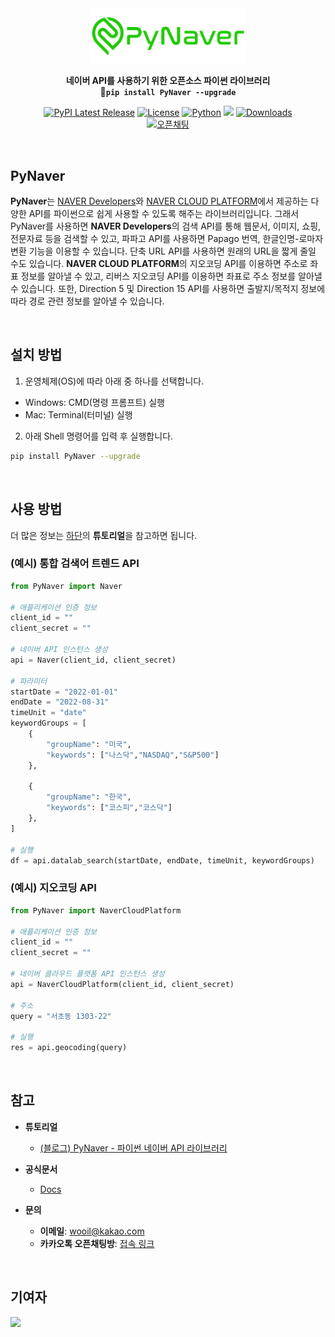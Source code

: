 <div align="center">

<img src="https://github.com/WooilJeong/PyNaver/blob/main/assets/img/logo.png?raw=true" width="250" />


<b>네이버 API를 사용하기 위한 오픈소스 파이썬 라이브러리</b><br>
<b>🚀`pip install PyNaver --upgrade`</b>

[![PyPI Latest Release](https://img.shields.io/pypi/v/pynaver.svg)](https://pypi.org/project/pynaver/)
[![License](https://img.shields.io/pypi/l/ansicolortags.svg)](https://img.shields.io/pypi/l/ansicolortags.svg)
[![Python](https://img.shields.io/badge/Official-Docs-tomato)](https://wooiljeong.github.io/PyNaver/)
![](https://img.shields.io/badge/API-NAVER-green.svg)
[![Downloads](https://static.pepy.tech/badge/pynaver)](https://pepy.tech/project/pynaver)  
[![오픈채팅](https://img.shields.io/badge/오픈채팅-Q&A-yellow?logo=KakaoTalk)](https://open.kakao.com/o/gh1N1kJe)

<br>

<div align="left">


## PyNaver

**PyNaver**는 [NAVER Developers](https://developers.naver.com/)와 [NAVER CLOUD PLATFORM](https://www.ncloud.com/)에서 제공하는 다양한 API를 파이썬으로 쉽게 사용할 수 있도록 해주는 라이브러리입니다. 그래서 PyNaver를 사용하면 **NAVER Developers**의 검색 API를 통해 웹문서, 이미지, 쇼핑, 전문자료 등을 검색할 수 있고, 파파고 API를 사용하면 Papago 번역, 한글인명-로마자 변환 기능을 이용할 수 있습니다. 단축 URL API를 사용하면 원래의 URL을 짧게 줄일 수도 있습니다. **NAVER CLOUD PLATFORM**의 지오코딩 API를 이용하면 주소로 좌표 정보를 알아낼 수 있고, 리버스 지오코딩 API를 이용하면 좌표로 주소 정보를 알아낼 수 있습니다. 또한, Direction 5 및 Direction 15 API를 사용하면 출발지/목적지 정보에 따라 경로 관련 정보를 알아낼 수 있습니다.

<br>

## 설치 방법

1. 운영체제(OS)에 따라 아래 중 하나를 선택합니다.

- Windows: CMD(명령 프롬프트) 실행
- Mac: Terminal(터미널) 실행

2. 아래 Shell 명령어를 입력 후 실행합니다.

```bash
pip install PyNaver --upgrade
```

<br>

## 사용 방법

더 많은 정보는 [하단](#참고)의 **튜토리얼**을 참고하면 됩니다.

### (예시) 통합 검색어 트렌드 API
```python
from PyNaver import Naver

# 애플리케이션 인증 정보
client_id = ""
client_secret = ""

# 네이버 API 인스턴스 생성
api = Naver(client_id, client_secret)

# 파라미터
startDate = "2022-01-01"
endDate = "2022-08-31"
timeUnit = "date"
keywordGroups = [
    {
        "groupName": "미국",
        "keywords": ["나스닥","NASDAQ","S&P500"]
    },

    {
        "groupName": "한국",
        "keywords": ["코스피","코스닥"]
    },
]

# 실행
df = api.datalab_search(startDate, endDate, timeUnit, keywordGroups)
```


### (예시) 지오코딩 API

```python
from PyNaver import NaverCloudPlatform

# 애플리케이션 인증 정보
client_id = ""
client_secret = ""

# 네이버 클라우드 플랫폼 API 인스턴스 생성
api = NaverCloudPlatform(client_id, client_secret)

# 주소
query = "서초동 1303-22"

# 실행
res = api.geocoding(query)
```

<br>

## 참고

- **튜토리얼**  
    - [(블로그) PyNaver - 파이썬 네이버 API 라이브러리](https://wooiljeong.github.io/python/pynaver/)

- **공식문서**
  - [Docs](https://wooiljeong.github.io/PyNaver/)

- **문의**  
  - **이메일**: wooil@kakao.com  
  - **카카오톡 오픈채팅방**: [접속 링크](https://open.kakao.com/o/gh1N1kJe)

<br>

## 기여자

<a href="https://github.com/wooiljeong/pynaver/graphs/contributors">
  <img src="https://contrib.rocks/image?repo=wooiljeong/pynaver" />
</a>

<br>

<div align=center>

<!-- [![Hits](https://hits.seeyoufarm.com/api/count/incr/badge.svg?url=https%3A%2F%2Fgithub.com%2FWooilJeong%2FPyNaver&count_bg=%2300CBFF&title_bg=%23555555&icon=&icon_color=%23E7E7E7&title=hits&edge_flat=false)](https://hits.seeyoufarm.com) -->

</div>
